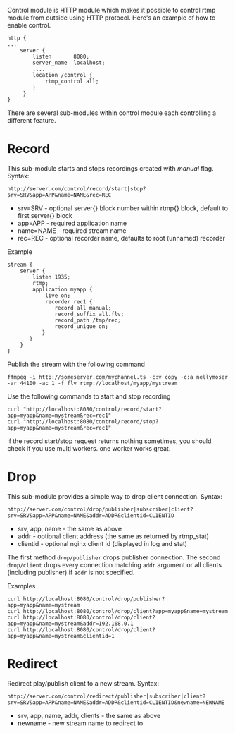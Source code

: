 Control module is HTTP module which makes it possible to control rtmp module from outside using HTTP protocol. Here's an example of how to enable control.

    http {
    ...
        server {
            listen       8080;
            server_name  localhost;
            ....
            location /control {
                rtmp_control all;
            }
         }
    }

There are several sub-modules within control module each controlling a different feature.
# Record
This sub-module starts and stops recordings created with _manual_ flag.
Syntax:

    http://server.com/control/record/start|stop?srv=SRV&app=APP&name=NAME&rec=REC

* srv=SRV - optional server{} block number within rtmp{} block, default to first server{} block
* app=APP - required application name
* name=NAME - required stream name
* rec=REC - optional recorder name, defaults to root (unnamed) recorder

Example

    stream {
        server {
            listen 1935;
            rtmp;
            application myapp {
                live on;
                recorder rec1 {
                   record all manual;
                   record_suffix all.flv;
                   record_path /tmp/rec;
                   record_unique on;
               }
           }
        }
    }

Publish the stream with the following command

    ffmpeg -i http://someserver.com/mychannel.ts -c:v copy -c:a nellymoser -ar 44100 -ac 1 -f flv rtmp://localhost/myapp/mystream

Use the following commands to start and stop recording

    curl "http://localhost:8080/control/record/start?app=myapp&name=mystream&rec=rec1"
    curl "http://localhost:8080/control/record/stop?app=myapp&name=mystream&rec=rec1"

if the record start/stop request returns nothing sometimes, you should check if you use multi workers. one worker works great. 

# Drop
This sub-module provides a simple way to drop client connection.
Syntax:

    http://server.com/control/drop/publisher|subscriber|client?
    srv=SRV&app=APP&name=NAME&addr=ADDR&clientid=CLIENTID

* srv, app, name - the same as above
* addr - optional client address (the same as returned by rtmp_stat)
* clientid - optional nginx client id (displayed in log and stat) 

The first method ```drop/publisher``` drops publisher connection. The second ```drop/client``` drops every connection matching ```addr``` argument or all clients (including publisher) if ```addr``` is not specified.

Examples

    curl http://localhost:8080/control/drop/publisher?app=myapp&name=mystream
    curl http://localhost:8080/control/drop/client?app=myapp&name=mystream
    curl http://localhost:8080/control/drop/client?app=myapp&name=mystream&addr=192.168.0.1
    curl http://localhost:8080/control/drop/client?app=myapp&name=mystream&clientid=1

# Redirect
Redirect play/publish client to a new stream.
Syntax:

    http://server.com/control/redirect/publisher|subscriber|client?
    srv=SRV&app=APP&name=NAME&addr=ADDR&clientid=CLIENTID&newname=NEWNAME

* srv, app, name, addr, clients - the same as above
* newname - new stream name to redirect to
